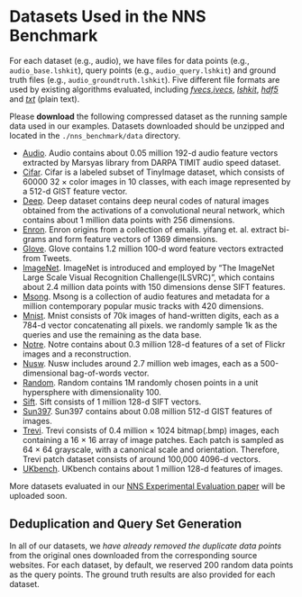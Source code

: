 # Datasets Used in the NNS Benchmark

For each dataset (e.g., audio), we have files for data points (e.g., `audio_base.lshkit`), query points (e.g., `audio_query.lshkit`) and ground truth files (e.g., `audio_groundtruth.lshkit`). Five different file formats are used by existing algorithms evaluated, including [*fvecs*,*ivecs*](http://corpus-texmex.irisa.fr), [*lshkit*](http://www.kgraph.org/index.php?n=Main.LshkitFormat), [*hdf5*](https://github.com/mariusmuja/flann) and [*txt*](https://github.com/DBWangGroupUNSW/SRS) (plain text).

Please **download** the following compressed dataset as the running sample data used in our examples. Datasets downloaded should be unzipped and located in the `./nns_benchmark/data` directory.

- [Audio](https://www.dropbox.com/s/1hhaz08i3qk4ett/audio.zip?dl=0). Audio contains about 0.05 million 192-d audio feature vectors extracted by Marsyas library from DARPA TIMIT audio speed dataset.
- [Cifar](https://pan.baidu.com/s/1o8PPSfC). Cifar is a labeled subset of TinyImage dataset, which consists of 60000 32 × color images in 10 classes, with each image represented by a 512-d GIST feature vector.
- [Deep](https://pan.baidu.com/s/1slrTLlN). Deep dataset contains deep neural codes of natural images obtained from the activations of a convolutional neural network, which contains about 1 million data points with 256 dimensions.
- [Enron](https://pan.baidu.com/s/1nv0j1xf). Enron origins from a collection of emails. yifang et. al. extract bi-grams and form feature vectors of 1369 dimensions.
- [Glove](https://pan.baidu.com/s/1pL98PdT). Glove contains 1.2 million 100-d word feature vectors extracted from Tweets.
- [ImageNet](https://pan.baidu.com/s/1kV2Vwwv). ImageNet is introduced and employed by “The ImageNet Large Scale Visual Recognition Challenge(ILSVRC)”, which contains about 2.4 million data points with 150 dimensions dense SIFT features.
- [Msong](https://pan.baidu.com/s/1qYHEqxY). Msong is a collection of audio features and metadata for a million contemporary popular music tracks with 420 dimensions.
- [Mnist](https://pan.baidu.com/s/1miHg3Ss). Mnist consists of 70k images of hand-written digits, each as a 784-d vector concatenating all pixels. we randomly sample 1k as the queries and use the remaining as the data base.
- [Notre](https://pan.baidu.com/s/1i5fYMup). Notre contains about 0.3 million 128-d features of a set of Flickr images and a reconstruction.
- [Nusw](https://pan.baidu.com/s/1slnkhiP). Nusw includes around 2.7 million web images, each as a 500-dimensional bag-of-words vector.
- [Random](https://pan.baidu.com/s/1o8PPSfC). Random contains 1M randomly chosen points in a unit hypersphere with dimensionality 100.
- [Sift](https://pan.baidu.com/s/1dF87qrJ). Sift consists of 1 million 128-d SIFT vectors.
- [Sun397](https://pan.baidu.com/s/1eSBndrs). Sun397 contains about 0.08 million 512-d GIST features of images.
- [Trevi](https://pan.baidu.com/s/1gfcFgTP). Trevi consists of 0.4 million × 1024 bitmap(.bmp) images, each containing a 16 × 16 array of image patches. Each patch is sampled as 64 × 64 grayscale, with a canonical scale and orientation. Therefore, Trevi patch dataset consists of around 100,000 4096-d vectors.
- [UKbench](https://pan.baidu.com/s/1bpchpEZ). UKbench contains about 1 million 128-d features of images.

More datasets evaluated in our [NNS Experimental Evaluation paper](https://arxiv.org/abs/1610.02455) will be uploaded soon. 

## Deduplication and Query Set Generation

In all of our datasets, we *have already removed the duplicate data points* from the original ones downloaded from the corresponding source websites. For each dataset, by default, we reserved 200 random data points as the query points. The ground truth results are also provided for each dataset.
